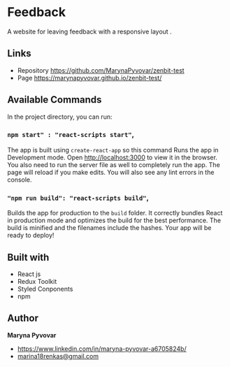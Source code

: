 # Feedback

A website for leaving feedback with a responsive layout .

## Links

- Repository https://github.com/MarynaPyvovar/zenbit-test
- Page https://marynapyvovar.github.io/zenbit-test/

## Available Commands

In the project directory, you can run:

### `npm start" : "react-scripts start"`,

The app is built using `create-react-app` so this command Runs the app in
Development mode. Open [http://localhost:3000](http://localhost:3000) to view it
in the browser. You also need to run the server file as well to completely run
the app. The page will reload if you make edits. You will also see any lint
errors in the console.

### `"npm run build": "react-scripts build"`,

Builds the app for production to the `build` folder. It correctly bundles React
in production mode and optimizes the build for the best performance. The build
is minified and the filenames include the hashes. Your app will be ready to
deploy!

## Built with

- React js
- Redux Toolkit
- Styled Conponents
- npm

## Author

**Maryna Pyvovar**

- https://www.linkedin.com/in/maryna-pyvovar-a6705824b/
- marina18renkas@gmail.com
